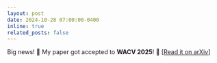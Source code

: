 ```yaml
---
layout: post
date: 2024-10-28 07:00:00-0400
inline: true
related_posts: false
---
```


Big news! 🎉 My paper got accepted to **WACV 2025**! 🚀  [[Read it on arXiv](https://www.arxiv.org/pdf/2409.08388)]
